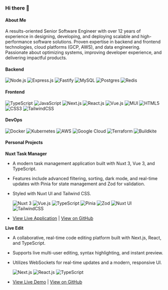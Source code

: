 ### Hi there 👋

#### About Me
A results-oriented Senior Software Engineer with over 12 years of experience in designing, developing, and deploying scalable and high-performance software solutions. Proven expertise in backend and frontend technologies, cloud platforms (GCP, AWS), and data engineering. Passionate about optimizing systems, improving developer experience, and delivering impactful products.

#### Backend
![Node.js](https://img.shields.io/badge/Node.js-43853D?style=flat-square&logo=node.js&logoColor=white)
![Express.js](https://img.shields.io/badge/Express.js-404d59?style=flat-square&logo=express&logoColor=white)
![Fastify](https://img.shields.io/badge/Fastify-000000?style=flat-square&logo=fastify&logoColor=white)
![MySQL](https://img.shields.io/badge/MySQL-005C84?style=flat-square&logo=mysql&logoColor=white)
![Postgres](https://img.shields.io/badge/Postgres-316192?style=flat-square&logo=postgresql&logoColor=white)
![Redis](https://img.shields.io/badge/Redis-DD0031?style=flat-square&logo=redis&logoColor=white)

#### Frontend
![TypeScript](https://img.shields.io/badge/TypeScript-007ACC?style=flat-square&logo=typescript&logoColor=white)
![JavaScript](https://img.shields.io/badge/JavaScript-F7DF1E?style=flat-square&logo=javascript&logoColor=black)
![Next.js](https://img.shields.io/badge/Next.js-000000?style=flat-square&logo=next.js&logoColor=white)
![React.js](https://img.shields.io/badge/React.js-0081CB?style=flat-square&logo=react&logoColor=61DAFB)
![Vue.js](https://img.shields.io/badge/Vue.js-35495E?style=flat-square&logo=vue.js&logoColor=4FC08D)
![MUI](https://img.shields.io/badge/MUI-0081CB?style=flat-square&logo=mui&logoColor=white)
![HTML5](https://img.shields.io/badge/HTML5-E34F26?style=flat-square&logo=html5&logoColor=white)
![CSS3](https://img.shields.io/badge/CSS3-1572B6?style=flat-square&logo=css3&logoColor=white)
![TailwindCSS](https://img.shields.io/badge/Tailwind_CSS-38B2AC?style=flat-square&logo=tailwind-css&logoColor=white)

#### DevOps
![Docker](https://img.shields.io/badge/Docker-0CC1F3?style=flat-square&logo=docker&logoColor=white)
![Kubernetes](https://img.shields.io/badge/Kubernetes-326CE5?style=flat-square&logo=kubernetes&logoColor=white)
![AWS](https://img.shields.io/badge/AWS-232F3E?style=flat-square&logo=amazon-aws&logoColor=white)
![Google Cloud](https://img.shields.io/badge/Google_Cloud-4285F4?style=flat-square&logo=google-cloud&logoColor=white)
![Terraform](https://img.shields.io/badge/Terraform-623CE4?style=flat-square&logo=terraform&logoColor=white)
![Buildkite](https://img.shields.io/badge/Buildkite-38AA44?style=flat-square&logo=buildkite&logoColor=white)

#### Personal Projects

**Nuxt Task Manager**
*   A modern task management application built with Nuxt 3, Vue 3, and TypeScript.
*   Features include advanced filtering, sorting, dark mode, and real-time updates with Pinia for state management and Zod for validation.
*   Styled with Nuxt UI and Tailwind CSS.

    ![Nuxt 3](https://img.shields.io/badge/Nuxt-00DC82?style=flat-square&logo=nuxt.js&logoColor=white) ![Vue.js](https://img.shields.io/badge/Vue.js-35495E?style=flat-square&logo=vue.js&logoColor=4FC08D) ![TypeScript](https://img.shields.io/badge/TypeScript-007ACC?style=flat-square&logo=typescript&logoColor=white) ![Pinia](https://img.shields.io/badge/Pinia-00BD7E?style=flat-square&logo=pinia&logoColor=white) ![Zod](https://img.shields.io/badge/Zod-3068B2?style=flat-square&logo=zod&logoColor=white) ![Nuxt UI](https://img.shields.io/badge/Nuxt%20UI-00DC82?style=flat-square&logo=nuxt.js&logoColor=white) ![TailwindCSS](https://img.shields.io/badge/Tailwind_CSS-38B2AC?style=flat-square&logo=tailwind-css&logoColor=white)

*   [View Live Application](https://nudg.netlify.app) | [View on GitHub](https://github.com/rahbee/nuxt-task-manager)

**Live Edit**
*   A collaborative, real-time code editing platform built with Next.js, React, and TypeScript.
*   Supports live multi-user editing, syntax highlighting, and instant preview.
*   Utilizes WebSockets for real-time updates and a modern, responsive UI.

    ![Next.js](https://img.shields.io/badge/Next.js-000000?style=flat-square&logo=next.js&logoColor=white) ![React.js](https://img.shields.io/badge/React.js-0081CB?style=flat-square&logo=react&logoColor=61DAFB) ![TypeScript](https://img.shields.io/badge/TypeScript-007ACC?style=flat-square&logo=typescript&logoColor=white)

*   [View Live Demo](https://tsjs.netlify.app/) | [View on GitHub](https://github.com/rahbee/live-edit)

